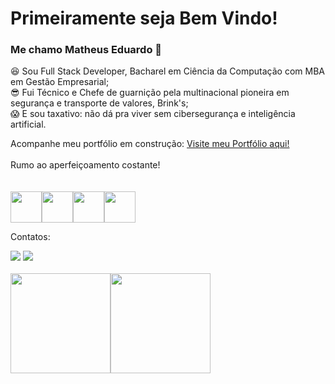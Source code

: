 # Primeiramente seja Bem Vindo!
### Me chamo Matheus Eduardo 🤙

:satisfied: Sou Full Stack Developer, Bacharel em Ciência da Computação com MBA em Gestão Empresarial;<br>
:sunglasses: Fui Técnico e Chefe de guarnição pela multinacional pioneira em segurança e transporte de valores, Brink's;<br>
:scream: E sou taxativo: não dá pra viver sem cibersegurança e inteligência artificial.
<br>

Acompanhe meu portfólio em construção: <a href="https://matheus-azevedo.github.io/my-portfolio-matheus-eduardo/">Visite meu Portfólio aqui!</a>
<br>
<br>
Rumo ao aperfeiçoamento costante!<br>
<br>        
<img src="https://cdn.jsdelivr.net/gh/devicons/devicon/icons/react/react-original-wordmark.svg" height="50" width="50"/><img src="https://cdn.jsdelivr.net/gh/devicons/devicon/icons/nodejs/nodejs-original-wordmark.svg" height="50" width="50"/><img src="https://cdn.jsdelivr.net/gh/devicons/devicon/icons/mysql/mysql-original-wordmark.svg" height="50" width="50"/><img src="https://cdn.jsdelivr.net/gh/devicons/devicon/icons/jest/jest-plain.svg" height="50" width="50"/>

Contatos:
<div>
<a href = "matheuseduardo.jp@gmail.com"><img src="https://img.shields.io/badge/Gmail-D14836?style=for-the-badge&logo=gmail&logoColor=white" target="_blank"></a>
<a href="https://www.linkedin.com/in/matheuseduardosousaazevedo" target="_blank"><img src="https://img.shields.io/badge/-LinkedIn-%230077B5?style=for-the-badge&logo=linkedin&logoColor=white" target="_blank"></a>   
</div>
<br>

<div>
  <a href="https://github.com/Matheus-Azevedo">
  <img height="160em" src="https://github-readme-stats.vercel.app/api?username=Matheus-Azevedo&show_icons=true&theme=tokyonight&include_all_commits=true&count_private=true"/><img height="160em" src="https://github-readme-stats.vercel.app/api/top-langs/?username=Matheus-Azevedo&layout=compact&langs_count=7&theme=tokyonight"/>
</div>

